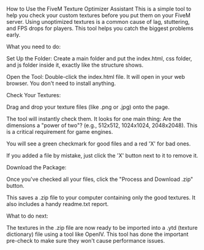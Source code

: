 How to Use the FiveM Texture Optimizer Assistant
This is a simple tool to help you check your custom textures before you put them on your FiveM server. Using unoptimized textures is a common cause of lag, stuttering, and FPS drops for players. This tool helps you catch the biggest problems early.

What you need to do:

Set Up the Folder: Create a main folder and put the index.html, css folder, and js folder inside it, exactly like the structure shows.

Open the Tool: Double-click the index.html file. It will open in your web browser. You don't need to install anything.

Check Your Textures:

Drag and drop your texture files (like .png or .jpg) onto the page.

The tool will instantly check them. It looks for one main thing: Are the dimensions a "power of two"? (e.g., 512x512, 1024x1024, 2048x2048). This is a critical requirement for game engines.

You will see a green checkmark for good files and a red 'X' for bad ones.

If you added a file by mistake, just click the 'X' button next to it to remove it.

Download the Package:

Once you've checked all your files, click the "Process and Download .zip" button.

This saves a .zip file to your computer containing only the good textures. It also includes a handy readme.txt report.

What to do next:

The textures in the .zip file are now ready to be imported into a .ytd (texture dictionary) file using a tool like OpenIV. This tool has done the important pre-check to make sure they won't cause performance issues.
